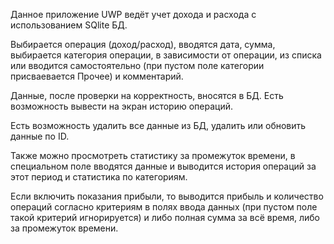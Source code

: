 Данное приложение UWP ведёт учет дохода и расхода с 
использованием SQlite БД. 

Выбирается операция (доход/расход), вводятся дата, сумма, выбирается 
категория операции, в зависимости от операции, из списка или вводится 
самостоятельно (при пустом поле категории присваевается Прочее) и 
комментарий.

Данные, после проверки на корректность, вносятся в БД. Есть возможность 
вывести на экран историю операций.

Есть возможность удалить все данные из БД, удалить или обновить данные по 
ID. 

Также можно просмотреть статистику за промежуток времени, в 
специальном поле вводятся данные и выводится история операций за этот 
период и статистика по категориям.

Если включить показания прибыли, то выводится прибыль и количество 
операций согласно критериям в полях ввода данных (при пустом поле такой 
критерий игнорируется) и либо полная сумма за всё время, либо за 
промежуток времени.

